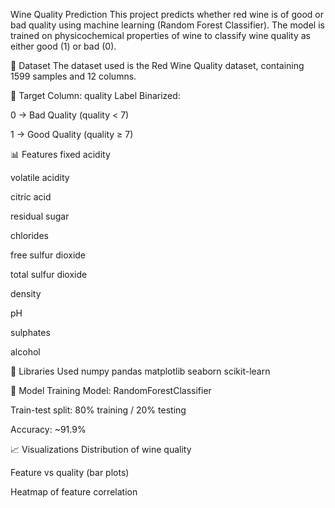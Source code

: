 Wine Quality Prediction
This project predicts whether red wine is of good or bad quality using machine learning (Random Forest Classifier). The model is trained on physicochemical properties of wine to classify wine quality as either good (1) or bad (0).

📁 Dataset
The dataset used is the Red Wine Quality dataset, containing 1599 samples and 12 columns.

📌 Target Column: quality
Label Binarized:

0 → Bad Quality (quality < 7)

1 → Good Quality (quality ≥ 7)

📊 Features
fixed acidity

volatile acidity

citric acid

residual sugar

chlorides

free sulfur dioxide

total sulfur dioxide

density

pH

sulphates

alcohol

🧪 Libraries Used
numpy
pandas
matplotlib
seaborn
scikit-learn

🧠 Model Training
Model: RandomForestClassifier

Train-test split: 80% training / 20% testing

Accuracy: ~91.9%

📈 Visualizations
Distribution of wine quality

Feature vs quality (bar plots)

Heatmap of feature correlation

